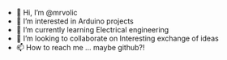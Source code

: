 - 👋 Hi, I’m @mrvolic
- 👀 I’m interested in Arduino projects
- 🌱 I’m currently learning Electrical engineering
- 💞️ I’m looking to collaborate on Interesting exchange of ideas
- 📫 How to reach me ... maybe github?!

<!---
mrvolic/mrvolic is a ✨ special ✨ repository because its `README.md` (this file) appears on your GitHub profile.
You can click the Preview link to take a look at your changes.
--->
